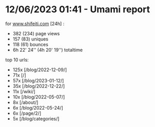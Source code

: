 # 12/06/2023 01:41 - Umami report
for www.shifeiti.com [24h] :

 - 382 (234) page views
 - 157 (83) uniques
 - 118 (61) bounces
 - 6h 22' 24'' (4h 20' 19'') totaltime


top 10 urls:
 - 125x [/blog/2022-12-09/]
 - 71x [/]
 - 57x [/blog/2023-01-12/]
 - 35x [/blog/2022-12-22/]
 - 11x [/wiki/]
 - 10x [/blog/2022-05-07/]
 - 8x [/about/]
 - 6x [/blog/2022-05-24/]
 - 6x [/page/2/]
 - 5x [/blog/categories/]


